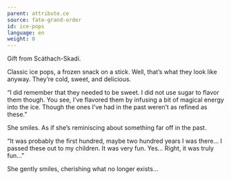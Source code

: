 ```yaml
---
parent: attribute.ce
source: fate-grand-order
id: ice-pops
language: en
weight: 0
---
```


Gift from Scáthach-Skadi.

Classic ice pops, a frozen snack on a stick. Well, that’s what they look like anyway. They’re cold, sweet, and delicious.

“I did remember that they needed to be sweet. I did not use sugar to flavor them though. You see, I’ve flavored them by infusing a bit of magical energy into the ice. Though the ones I’ve had in the past weren’t as refined as these.”

She smiles. As if she’s reminiscing about something far off in the past.

“It was probably the first hundred, maybe two hundred years I was there… I passed these out to my children. It was very fun. Yes… Right, it was truly fun…”

She gently smiles, cherishing what no longer exists…
